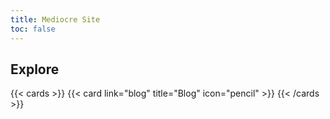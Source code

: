 ```yaml
---
title: Mediocre Site
toc: false
---
```


## Explore

{{< cards >}}
  {{< card link="blog" title="Blog" icon="pencil" >}}
{{< /cards >}}
